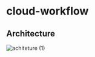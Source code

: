 # cloud-workflow


## Architecture


![achiteture (1)](https://user-images.githubusercontent.com/32064166/102038015-fb997080-3da4-11eb-80f7-c1f974bb580f.png)

